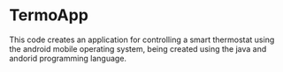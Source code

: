 # TermoApp
This code creates an application for controlling a smart thermostat using the android mobile operating system, being created using the java and andorid programming language.
